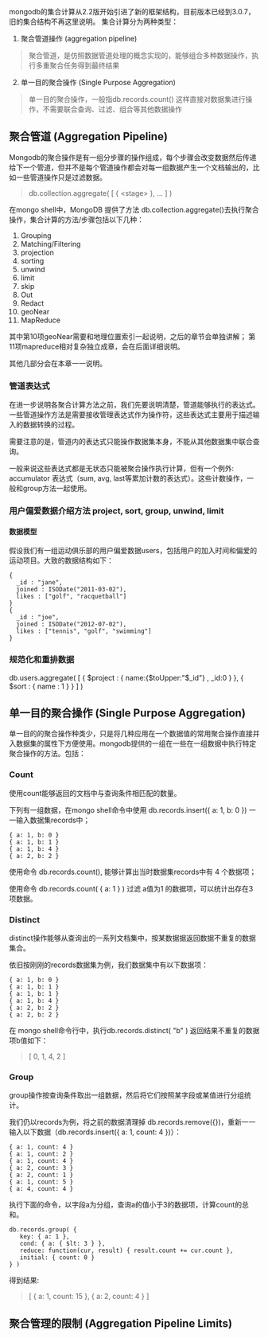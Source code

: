 mongodb的集合计算从2.2版开始引进了新的框架结构，目前版本已经到3.0.7，旧的集合结构不再这里说明。
集合计算分为两种类型：

1. 聚合管道操作 (aggregation pipeline)
> 聚合管道，是仿照数据管道处理的概念实现的，能够组合多种数据操作，执行多重聚合任务得到最终结果

2. 单一目的聚合操作 (Single Purpose Aggregation)
> 单一目的聚合操作，一般指db.records.count() 这样直接对数据集进行操作，不需要联合查询、过滤、组合等其他数据操作

## 聚合管道 (Aggregation Pipeline)
Mongodb的聚合操作是有一组分步骤的操作组成，每个步骤会改变数据然后传递给下一个管道，但并不是每个管道操作都会对每一组数据产生一个文档输出的，比如一些管道操作只是过滤数据。

> db.collection.aggregate( [ { \<stage> }, ... ] )

在mongo shell中，MongoDB 提供了方法 db.collection.aggregate()去执行聚合操作，集合计算的方法/步骤包括以下几种：

1. Grouping
2. Matching/Filtering
3. projection
4. sorting
5. unwind
6. limit
7. skip
8. Out
9. Redact
10. geoNear
11. MapReduce

其中第10项geoNear需要和地理位置索引一起说明，之后的章节会单独讲解；
第11项mapreduce相对复杂独立成章，会在后面详细说明。

其他几部分会在本章一一说明。

### 管道表达式
在进一步说明各聚合计算方法之前，我们先要说明清楚，管道能够执行的表达式。一些管道操作方法是需要接收管理表达式作为操作符，这些表达式主要用于描述输入的数据转换的过程。

需要注意的是，管道内的表达式只能操作数据集本身，不能从其他数据集中联合查询。

一般来说这些表达式都是无状态只能被聚合操作执行计算，但有一个例外:  accumulator 表达式（sum, avg, last等累加计数的表达式）。这些计数操作，一般和group方法一起使用。

### 用户偏爱数据介绍方法 project, sort, group, unwind, limit

#### 数据模型
假设我们有一组运动俱乐部的用户偏爱数据users，包括用户的加入时间和偏爱的运动项目。大致的数据结构如下：

	{
	  _id : "jane",
	  joined : ISODate("2011-03-02"),
	  likes : ["golf", "racquetball"]
	}
	{
	  _id : "joe",
	  joined : ISODate("2012-07-02"),
	  likes : ["tennis", "golf", "swimming"]
	}

### 规范化和重排数据



db.users.aggregate(
  [
    { $project : { name:{$toUpper:"$_id"} , _id:0 } },
    { $sort : { name : 1 } }
  ]
)


## 单一目的聚合操作 (Single Purpose Aggregation)
单一目的的聚合操作种类少，只是将几种应用在一个数据值的常用聚合操作直接并入数据集的属性下方便使用。mongodb提供的一组在一些在一组数据中执行特定聚合操作的方法。包括：

### Count

使用count能够返回的文档中与查询条件相匹配的数量。

下列有一组数据，在mongo shell命令中使用 db.records.insert({ a: 1, b: 0 }) 一一输入数据集records中；

	{ a: 1, b: 0 }
	{ a: 1, b: 1 }
	{ a: 1, b: 4 }
	{ a: 2, b: 2 }

使用命令 db.records.count(), 能够计算出当时数据集records中有 4 个数据项；

使用命令 db.records.count( { a: 1 } ) 过滤 a值为1 的数据项，可以统计出存在3项数据。

### Distinct

distinct操作能够从查询出的一系列文档集中，按某数据据返回数据不重复的数据集合。

依旧按刚刚的records数据集为例，我们数据集中有以下数据项：

	{ a: 1, b: 0 }
	{ a: 1, b: 1 }
	{ a: 1, b: 1 }
	{ a: 1, b: 4 }
	{ a: 2, b: 2 }
	{ a: 2, b: 2 }

在 mongo shell命令行中，执行db.records.distinct( "b" ) 返回结果不重复的数据项b值如下：

> [ 0, 1, 4, 2 ]

### Group

group操作按查询条件取出一组数据，然后将它们按照某字段或某值进行分组统计。

我们仍以records为例，将之前的数据清理掉 db.records.remove({})，重新一一输入以下数据（db.records.insert({ a: 1, count: 4 })）：

	{ a: 1, count: 4 }
	{ a: 1, count: 2 }
	{ a: 1, count: 4 }
	{ a: 2, count: 3 }
	{ a: 2, count: 1 }
	{ a: 1, count: 5 }
	{ a: 4, count: 4 }

执行下面的命令，以字段a为分组，查询a的值小于3的数据项，计算count的总和。

	db.records.group( {
	   key: { a: 1 },
	   cond: { a: { $lt: 3 } },
	   reduce: function(cur, result) { result.count += cur.count },
	   initial: { count: 0 }
	} )

得到结果: 

> [
  { a: 1, count: 15 },
  { a: 2, count: 4 }
]

## 聚合管理的限制 (Aggregation Pipeline Limits)
